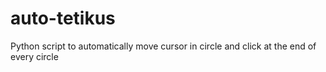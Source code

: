 # auto-tetikus
Python script to automatically move cursor in circle and click at the end of every circle
